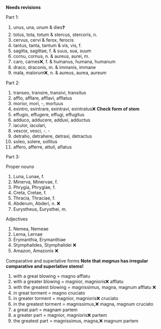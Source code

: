 **Needs revisions**

Part 1:

1. unus, una, unum & dies❓ 
2. totus, tota, totum & stercus, stercoris, n. 
3. cervus, cervi & ferox, ferocis
4. tantus, tanta, tantum & vis, vis, f.
5. sagitta, sagittae, f. & suus, sua, suum
6. cornu, cornus, n. & aureus, aurei, m. 
7. caro, carnes❌, f. & humanus, humana, humanum 
8. draco, draconis, m. & immanis, immane 
9. mala, malorum❌, n. & aureus, aurea, aureum 

Part 2: 

1. transeo, transire, transivi, transitus 
2. afflo, afflare, afflavi, afflatus 
3. morior, mori, -, mortuus
4. exintro, exintrare, exintravi, exintratus❌ **Check form of stem**
5. effugio, effugere, effugi, effugitus 
6. adduco, adducere, adduxi, adductus 
7. iaculor, iaculari, 
8. vescor, vesci, -. -
9. detraho, detrahere, detraxi, detractus 
10. soleo, solere, sollitus 
11. affero, afferre, attuli, aflatus 

Part 3:

Proper nouns

1. Luna, Lunae, f.
2. Minerva, Minervae, f.
3. Phrygia, Phrygiae, f.
4. Creta, Cretae, f.
5. Thracia, Thraciae, f.
6. Abderum, Abderi, n. ❌
7. Eurystheus, Eurysthei, m. 

Adjectives

1. Nemea, Nemeae 
2. Lerna, Lernae 
3. Erymanthia, Erymanthiae 
4. Stymphalides, Stymphalidei  ❌
5. Amazon, Amazonis ❌

Comparative and superlative forms **Note that *magnus* has irregular comparative and superlative stems!**

1. with a great blowing = magno afflatu 
2. with a greater blowing = magnior, magnioris❌ afflatu  
3. with the greatest blowing = magnissimus, magna, magnum afflatu ❌
4. in great torment = magno cruciato 
5. in greater torment = magnior, magnioris❌ cruciato
6. in the greatest torment = magnissimus,❌ magna, magnum cruciato
7. a great part = magnam partem
8. a greater part = magnior, magnioris❌ partem
9. the greatest part = magnissimus, magna,❌ magnum partem
